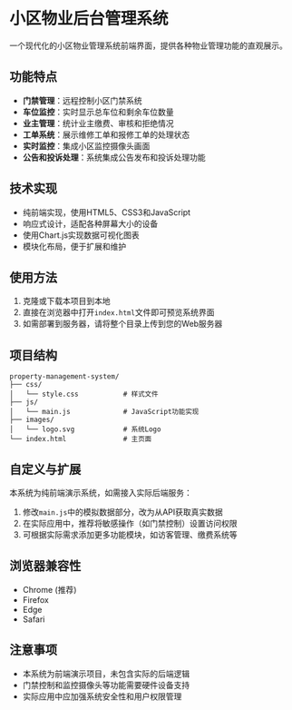 # 小区物业后台管理系统

一个现代化的小区物业管理系统前端界面，提供各种物业管理功能的直观展示。

## 功能特点

- **门禁管理**：远程控制小区门禁系统
- **车位监控**：实时显示总车位和剩余车位数量
- **业主管理**：统计业主缴费、审核和拒绝情况
- **工单系统**：展示维修工单和报修工单的处理状态
- **实时监控**：集成小区监控摄像头画面
- **公告和投诉处理**：系统集成公告发布和投诉处理功能

## 技术实现

- 纯前端实现，使用HTML5、CSS3和JavaScript
- 响应式设计，适配各种屏幕大小的设备
- 使用Chart.js实现数据可视化图表
- 模块化布局，便于扩展和维护

## 使用方法

1. 克隆或下载本项目到本地
2. 直接在浏览器中打开`index.html`文件即可预览系统界面
3. 如需部署到服务器，请将整个目录上传到您的Web服务器

## 项目结构

```
property-management-system/
├── css/
│   └── style.css           # 样式文件
├── js/
│   └── main.js             # JavaScript功能实现
├── images/
│   └── logo.svg            # 系统Logo
└── index.html              # 主页面
```

## 自定义与扩展

本系统为纯前端演示系统，如需接入实际后端服务：

1. 修改`main.js`中的模拟数据部分，改为从API获取真实数据
2. 在实际应用中，推荐将敏感操作（如门禁控制）设置访问权限
3. 可根据实际需求添加更多功能模块，如访客管理、缴费系统等

## 浏览器兼容性

- Chrome (推荐)
- Firefox
- Edge
- Safari

## 注意事项

- 本系统为前端演示项目，未包含实际的后端逻辑
- 门禁控制和监控摄像头等功能需要硬件设备支持
- 实际应用中应加强系统安全性和用户权限管理 